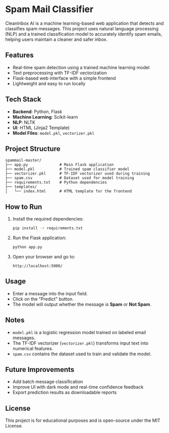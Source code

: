 # Spam Mail Classifier

CleanInbox AI is a machine learning-based web application that detects and classifies spam messages. This project uses natural language processing (NLP) and a trained classification model to accurately identify spam emails, helping users maintain a cleaner and safer inbox.

## Features

- Real-time spam detection using a trained machine learning model
- Text preprocessing with TF-IDF vectorization
- Flask-based web interface with a simple frontend
- Lightweight and easy to run locally

## Tech Stack

- **Backend**: Python, Flask  
- **Machine Learning**: Scikit-learn  
- **NLP**: NLTK  
- **UI**: HTML (Jinja2 Template)  
- **Model Files**: `model.pkl`, `vectorizer.pkl`  

## Project Structure

```
spammail-master/
├── app.py              # Main Flask application
├── model.pkl           # Trained spam classifier model
├── vectorizer.pkl      # TF-IDF vectorizer used during training
├── spam.csv            # Dataset used for model training
├── requirements.txt    # Python dependencies
├── templates/
│   └── index.html      # HTML template for the frontend
```

## How to Run

1. Install the required dependencies:
   ```bash
   pip install -r requirements.txt
   ```

2. Run the Flask application:
   ```bash
   python app.py
   ```

3. Open your browser and go to:
   ```
   http://localhost:5000/
   ```

## Usage

- Enter a message into the input field.
- Click on the "Predict" button.
- The model will output whether the message is **Spam** or **Not Spam**.

## Notes

- `model.pkl` is a logistic regression model trained on labeled email messages.
- The TF-IDF vectorizer (`vectorizer.pkl`) transforms input text into numerical features.
- `spam.csv` contains the dataset used to train and validate the model.

## Future Improvements

- Add batch message classification
- Improve UI with dark mode and real-time confidence feedback
- Export prediction results as downloadable reports

## License

This project is for educational purposes and is open-source under the MIT License.

